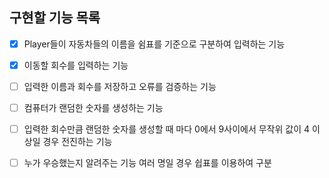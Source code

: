 구현할 기능 목록
----------------

- [x] Player들이 자동차들의 이름을 쉼표를 기준으로 구분하여 입력하는 기능

- [x] 이동할 회수를 입력하는 기능

- [ ] 입력한 이름과 회수를 저장하고 오류를 검증하는 기능

- [ ] 컴퓨터가 랜덤한 숫자를 생성하는 기능

- [ ] 입력한 회수만큼 랜덤한 숫자를 생성할 때 마다 0에서 9사이에서 무작위 값이 4 이상일 경우 전진하는 기능

- [ ] 누가 우승했는지 알려주는 기능 여러 명일 경우 쉽표를 이용하여 구분